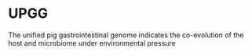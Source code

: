 # UPGG
The unified pig gastrointestinal genome indicates the co-evolution of the host and microbiome under environmental pressure
